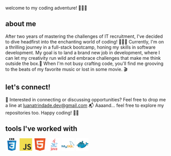 
welcome to my coding adventure! 👩‍💻✨

## about me
After two years of mastering the challenges of IT recruitment, I've decided to dive headfirst into the enchanting world of coding! 🧙‍♂️🌝 
Currently, I'm on a thrilling journey in a full-stack bootcamp, honing my skills in software development. My goal is to land a brand new job in development, where I can let my creativity run wild and embrace challenges that make me think outside the box.🧠
 When I'm not busy crafting code, you'll find me grooving to the beats of my favorite music or lost in some movie. 🎬

## let's connect!
📧 Interested in connecting or discussing opportunities? Feel free to drop me a line at luanatrindade.dev@gmail.com 📬
Aaaand... feel free to explore my repositories too. Happy coding! 🚀✨

## tools I've worked with
<p align= left>
<img src="https://raw.githubusercontent.com/devicons/devicon/master/icons/css3/css3-original-wordmark.svg" alt="css3" width="40" height="40" />
<img src="https://raw.githubusercontent.com/devicons/devicon/master/icons/javascript/javascript-original.svg" alt="javascript" width="40" height="40" />
<img src="https://raw.githubusercontent.com/devicons/devicon/master/icons/html5/html5-original.svg" alt="html5" width="40" height="40" />
<img src="https://raw.githubusercontent.com/devicons/devicon/master/icons/java/java-original-wordmark.svg" alt="java" width="40" height="40" />
<img src="https://raw.githubusercontent.com/devicons/devicon/master/icons/mysql/mysql-original-wordmark.svg" alt="mysql" width="40" height="40" />
<img src="https://raw.githubusercontent.com/devicons/devicon/master/icons/docker/docker-original.svg" alt="Docker" width="40" height="40" />
</p>
